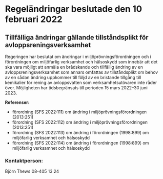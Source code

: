 # Regeländringar beslutade den 10 februari 2022

## Tillfälliga ändringar gällande tillståndsplikt för avloppsreningsverksamhet

Regeringen har beslutat om ändringar i miljöprövningsförordningen och i förordningen om miljöfarlig verksamhet och hälsoskydd som innebär att det ska vara möjligt att anmäla en brådskande och tillfällig ändring av en avloppsreningsverksamhet som annars omfattas av tillståndsplikt om behov av en sådan ändring uppkommer till följd av en bristande tillgång till kemikalier för rening av avloppsvatten som verksamhetsutövaren inte råder över. Möjligheten har tidsbegränsats till perioden 15 mars 2022–30 juni 2023\.

**Referenser:**

* förordning (SFS 2022:111\) om ändring i miljöprövningsförordningen (2013:251\)
* förordning (SFS 2022:112\) om ändring i miljöprövningsförordningen (2013:251\)
* förordning (SFS 2022:113\) om ändring i förordningen (1998:899\) om miljöfarlig verksamhet och hälsoskydd
* förordning (SFS 2022:114\) om ändring i förordningen (1998:899\) om miljöfarlig verksamhet och hälsoskydd

### Kontaktperson:

Björn Thews 08\-405 13 24
